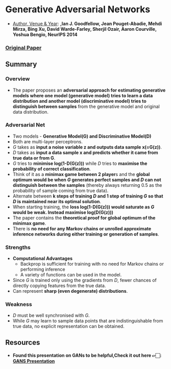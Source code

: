 # Generative Adversarial Networks
- <ins>Author, Venue & Year</ins>: **,Ian J. Goodfellow, Jean Pouget-Abadie, Mehdi Mirza, Bing Xu, David Warde-Farley, Sherjil Ozair, Aaron Courville, Yoshua Bengio, NeurIPS 2014**

### [Original Paper](https://arxiv.org/abs/1406.2661)

## Summary

### Overview
- The paper proposes an **adversarial approach for estimating generative models where one model (generative model) tries to learn a data distribution and another model (discriminative model) tries to distinguish between samples** from the generative model and original data distribution.

### Adversarial Net
- Two models - **Generative Model(G) and Discriminative Model(D)**
- Both are multi-layer perceptrons.
- *G* takes as **input a noise variable z and outputs data sample x(=G(z))**.
- *D* takes as **input a data sample x and predicts whether it came from true data or from G**.
- *G* tries to **minimise log(1-D(G(z)))** while *D* tries to **maximise the probability of correct classification**.
- Think of it as a **minimax game between 2 player**s and the **global optimum would be when *G* generates perfect samples and *D* can not distinguish between the samples** (thereby always returning 0.5 as the probability of sample coming from true data).
- Alternate between **k steps of training *D* and 1 step of training *G* so that *D* is maintained near its optimal solution**.
- When starting training, the **loss log(1-D(G(z))) would saturate as *G* would be weak. Instead maximise log(D(G(z)))**
- The paper contains the **theoretical proof for global optimum of the minimax game**.
- There is **no need for any Markov chains or unrolled approximate inference networks during either training or generation of samples**.

### Strengths

- **Computational Advantages**
  * Backprop is sufficient for training with no need for Markov chains or performing inference
  * A variety of functions can be used in the model.
- Since *G* is trained only using the gradients from *D*, fewer chances of directly copying features from the true data.
- Can represent **sharp (even degenerate) distributions**.

### Weakness

- *D* must be well synchronised with *G*.
- While *G* may learn to sample data points that are indistinguishable from true data, no explicit representation can be obtained.

## Resources
- #### Found this presentation on GANs to be helpful,Check it out here 👉🏻: [**GANS Presentation**](https://github.com/AdiNarendra98/Papers-on-Vision/blob/main/Paper%20Summaries/05.Generative%20Adversarial%20Networks%20/GANs%20Presentation.pdf)
